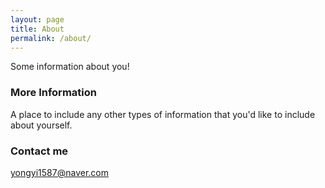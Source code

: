 ```yaml
---
layout: page
title: About
permalink: /about/
---
```


Some information about you!

### More Information

A place to include any other types of information that you'd like to include about yourself.

### Contact me

[yongyi1587@naver.com](mailto:yongyi1587@naver.com)
